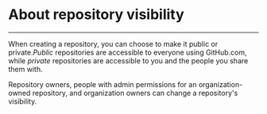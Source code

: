 # About repository visibility

-----------------------------------------------------------------------------------------------

When creating a repository, you can choose to make it public or private.*Public* repositories are accessible to everyone using GitHub.com, while *private* repositories are accessible to you and the people you share them with.

Repository owners, people with admin permissions for an organization-owned repository, and organization owners can change a repository's visibility.